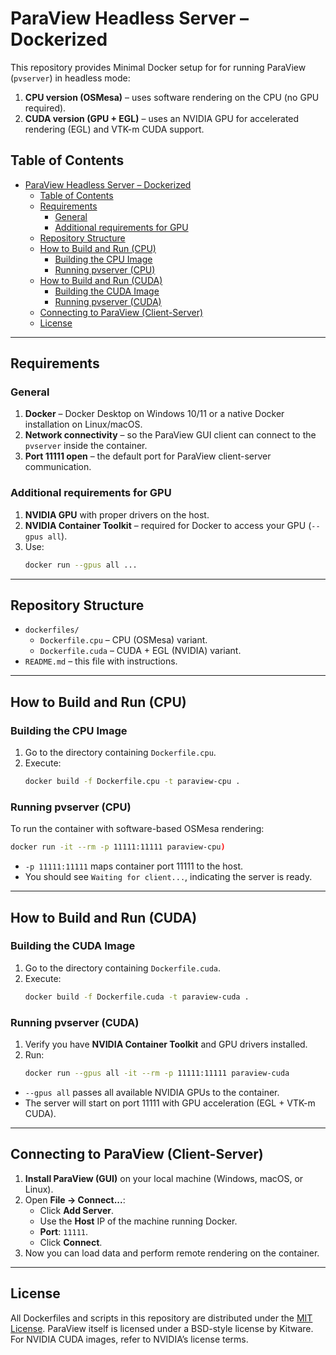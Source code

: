 # ParaView Headless Server – Dockerized

This repository provides Minimal Docker setup for for running ParaView (`pvserver`) in headless mode:

1. **CPU version (OSMesa)** – uses software rendering on the CPU (no GPU required).  
2. **CUDA version (GPU + EGL)** – uses an NVIDIA GPU for accelerated rendering (EGL) and VTK-m CUDA support.

## Table of Contents
- [ParaView Headless Server – Dockerized](#paraview-headless-server--dockerized)
  - [Table of Contents](#table-of-contents)
  - [Requirements](#requirements)
    - [General](#general)
    - [Additional requirements for GPU](#additional-requirements-for-gpu)
  - [Repository Structure](#repository-structure)
  - [How to Build and Run (CPU)](#how-to-build-and-run-cpu)
    - [Building the CPU Image](#building-the-cpu-image)
    - [Running pvserver (CPU)](#running-pvserver-cpu)
  - [How to Build and Run (CUDA)](#how-to-build-and-run-cuda)
    - [Building the CUDA Image](#building-the-cuda-image)
    - [Running pvserver (CUDA)](#running-pvserver-cuda)
  - [Connecting to ParaView (Client-Server)](#connecting-to-paraview-client-server)
  - [License](#license)

---

## Requirements

### General
1. **Docker** – Docker Desktop on Windows 10/11 or a native Docker installation on Linux/macOS.
2. **Network connectivity** – so the ParaView GUI client can connect to the `pvserver` inside the container.
3. **Port 11111 open** – the default port for ParaView client-server communication.

### Additional requirements for GPU
1. **NVIDIA GPU** with proper drivers on the host.
2. **NVIDIA Container Toolkit** – required for Docker to access your GPU (`--gpus all`).
3. Use:
   ```bash
   docker run --gpus all ...
   ```

---

## Repository Structure
- `dockerfiles/`
  - `Dockerfile.cpu` – CPU (OSMesa) variant.
  - `Dockerfile.cuda` – CUDA + EGL (NVIDIA) variant.
- `README.md` – this file with instructions.

---

## How to Build and Run (CPU)

### Building the CPU Image
1. Go to the directory containing `Dockerfile.cpu`.
2. Execute:
   ```bash
   docker build -f Dockerfile.cpu -t paraview-cpu .
   ```

### Running pvserver (CPU)
To run the container with software-based OSMesa rendering:

```bash
docker run -it --rm -p 11111:11111 paraview-cpu)
```

- `-p 11111:11111` maps container port 11111 to the host.
- You should see `Waiting for client...`, indicating the server is ready.

---

## How to Build and Run (CUDA)

### Building the CUDA Image
1. Go to the directory containing `Dockerfile.cuda`.
2. Execute:
   ```bash
   docker build -f Dockerfile.cuda -t paraview-cuda .
   ```

### Running pvserver (CUDA)
1. Verify you have **NVIDIA Container Toolkit** and GPU drivers installed.
2. Run:
   ```bash
   docker run --gpus all -it --rm -p 11111:11111 paraview-cuda
   ```

- `--gpus all` passes all available NVIDIA GPUs to the container.
- The server will start on port 11111 with GPU acceleration (EGL + VTK-m CUDA).

---

## Connecting to ParaView (Client-Server)
1. **Install ParaView (GUI)** on your local machine (Windows, macOS, or Linux).
2. Open **File → Connect...**:
   - Click **Add Server**.
   - Use the **Host** IP of the machine running Docker.
   - **Port**: `11111`.
   - Click **Connect**.
3. Now you can load data and perform remote rendering on the container.


---

## License
All Dockerfiles and scripts in this repository are distributed under the [MIT License](https://opensource.org/licenses/MIT). ParaView itself is licensed under a BSD-style license by Kitware. For NVIDIA CUDA images, refer to NVIDIA’s license terms. 
